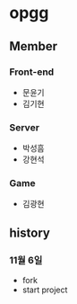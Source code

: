 # opgg
## Member
### Front-end
* 문윤기
* 김기현

### Server
* 박성흠
* 강현석

### Game
* 김광현

## history
### 11월 6일
* fork
* start project
  
